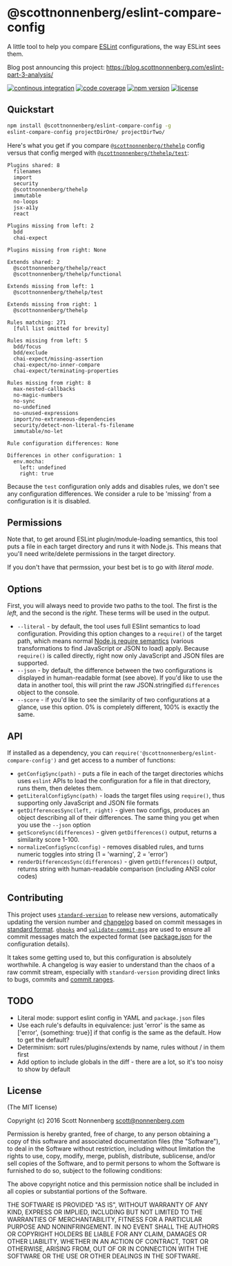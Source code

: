 # @scottnonnenberg/eslint-compare-config

A little tool to help you compare [ESLint](http://eslint.org/) configurations, the way ESLint sees them.

Blog post announcing this project: https://blog.scottnonnenberg.com/eslint-part-3-analysis/

[![continous integration](https://img.shields.io/circleci/project/scottnonnenberg/eslint-compare-config/master.svg?maxAge=3600)](https://circleci.com/gh/scottnonnenberg/eslint-compare-config/tree/master) [![code coverage](https://img.shields.io/codecov/c/github/scottnonnenberg/eslint-compare-config/master.svg?maxAge=3600)](https://codecov.io/gh/scottnonnenberg/eslint-compare-config/branch/master) [![npm version](https://img.shields.io/npm/v/@scottnonnenberg/eslint-compare-config.svg?maxAge=3600)](https://www.npmjs.com/package/@scottnonnenberg/eslint-compare-config) [![license](https://img.shields.io/github/license/scottnonnenberg/eslint-compare-config.svg?maxAge=2592000)](https://github.com/scottnonnenberg/eslint-compare-config#license)

## Quickstart

```bash
npm install @scottnonnenberg/eslint-compare-config -g
eslint-compare-config projectDirOne/ projectDirTwo/
```

Here's what you get if you compare [`@scottnonnenberg/thehelp`](https://github.com/scottnonnenberg/eslint-config-thehelp) config versus that config merged with [`@scottnonnenberg/thehelp/test`](https://github.com/scottnonnenberg/eslint-config-thehelp#configurations-in-this-project):

```
Plugins shared: 8
  filenames
  import
  security
  @scottnonnenberg/thehelp
  immutable
  no-loops
  jsx-a11y
  react

Plugins missing from left: 2
  bdd
  chai-expect

Plugins missing from right: None

Extends shared: 2
  @scottnonnenberg/thehelp/react
  @scottnonnenberg/thehelp/functional

Extends missing from left: 1
  @scottnonnenberg/thehelp/test

Extends missing from right: 1
  @scottnonnenberg/thehelp

Rules matching: 271
  [full list omitted for brevity]

Rules missing from left: 5
  bdd/focus
  bdd/exclude
  chai-expect/missing-assertion
  chai-expect/no-inner-compare
  chai-expect/terminating-properties

Rules missing from right: 8
  max-nested-callbacks
  no-magic-numbers
  no-sync
  no-undefined
  no-unused-expressions
  import/no-extraneous-dependencies
  security/detect-non-literal-fs-filename
  immutable/no-let

Rule configuration differences: None

Differences in other configuration: 1
  env.mocha:
    left: undefined
    right: true
```

Because the `test` configuration only adds and disables rules, we don't see any configuration differences. We consider a rule to be 'missing' from a configuration is it is disabled.

## Permissions

Note that, to get around ESLint plugin/module-loading semantics, this tool puts a file in each target directory and runs it with Node.js. This means that you'll need write/delete permissions in the target directory.

If you don't have that permssion, your best bet is to go with _literal mode_.

## Options

First, you will always need to provide two paths to the tool. The first is the _left_, and the second is the _right_. These terms will be used in the output.

- `--literal` - by default, the tool uses full ESlint semantics to load configuration. Providing this option changes to a `require()` of the target path, which means normal [Node.js require semantics](https://nodejs.org/api/modules.html#modules_all_together) (various transformations to find JavaScript or JSON to load) apply. Because `require()` is called directly, right now only JavaScript and JSON files are supported.
- `--json` - by default, the difference between the two configurations is displayed in human-readable format (see above). If you'd like to use the data in another tool, this will print the raw JSON.stringified `differences` object to the console.
- `--score` - if you'd like to see the similarity of two configurations at a glance, use this option. 0% is completely different, 100% is exactly the same.

## API

If installed as a dependency, you can `require('@scottnonnenberg/eslint-compare-config')` and get access to a number of functions:

- `getConfigSync(path)` - puts a file in each of the target directories whichs uses `eslint` APIs to load the configuration for a file in that directory, runs them, then deletes them.
- `getLiteralConfigSync(path)` - loads the target files using `require()`, thus supporting only JavaScript and JSON file formats
- `getDifferencesSync(left, right)` - given two configs, produces an object describing all of their differences. The same thing you get when you use the `--json` option
- `getScoreSync(differences)` - given `getDifferences()` output, returns a similarity score 1-100.
- `normalizeConfigSync(config)` - removes disabled rules, and turns numeric toggles into string (1 = 'warning', 2 = 'error')
- `renderDifferencesSync(differences)` - given `getDifferences()` output, returns string with human-readable comparison (including ANSI color codes)

## Contributing

This project uses [`standard-version`](https://github.com/conventional-changelog/standard-version) to release new versions, automatically updating the version number and [changelog](https://github.com/scottnonnenberg/eslint-compare-config/blob/master/CHANGELOG.md) based on commit messages in [standard format](https://github.com/bcoe/conventional-changelog-standard/blob/master/convention.md). [`ghooks`](https://github.com/gtramontina/ghooks) and [`validate-commit-msg`](https://github.com/kentcdodds/validate-commit-msg) are used to ensure all commit messages match the expected format (see [package.json](https://github.com/scottnonnenberg/eslint-compare-config/blob/master/package.json) for the configuration details).

It takes some getting used to, but this configuration is absolutely worthwhile. A changelog is way easier to understand than the chaos of a raw commit stream, especially with `standard-version` providing direct links to bugs, commits and [commit ranges](https://github.com/scottnonnenberg/eslint-compare-config/compare/v0.4.0...v1.0.0).

## TODO

- Literal mode: support eslint config in YAML and `package.json` files
- Use each rule's defaults in equivalence: just 'error' is the same as ['error', {something: true}] if that config is the same as the default. How to get the default?
- Determinism: sort rules/plugins/extends by name, rules without / in them first
- Add option to include globals in the diff - there are a lot, so it's too noisy to show by default

## License

(The MIT license)

Copyright (c) 2016 Scott Nonnenberg <scott@nonnenberg.com>

Permission is hereby granted, free of charge, to any person obtaining a copy of this software and
associated documentation files (the "Software"), to deal in the Software without restriction,
including without limitation the rights to use, copy, modify, merge, publish, distribute,
sublicense, and/or sell copies of the Software, and to permit persons to whom the Software is
furnished to do so, subject to the following conditions:

The above copyright notice and this permission notice shall be included in all copies or
substantial portions of the Software.

THE SOFTWARE IS PROVIDED "AS IS", WITHOUT WARRANTY OF ANY KIND, EXPRESS OR IMPLIED, INCLUDING BUT
NOT LIMITED TO THE WARRANTIES OF MERCHANTABILITY, FITNESS FOR A PARTICULAR PURPOSE AND
NONINFRINGEMENT. IN NO EVENT SHALL THE AUTHORS OR COPYRIGHT HOLDERS BE LIABLE FOR ANY CLAIM,
DAMAGES OR OTHER LIABILITY, WHETHER IN AN ACTION OF CONTRACT, TORT OR OTHERWISE, ARISING FROM, OUT
OF OR IN CONNECTION WITH THE SOFTWARE OR THE USE OR OTHER DEALINGS IN THE SOFTWARE.
